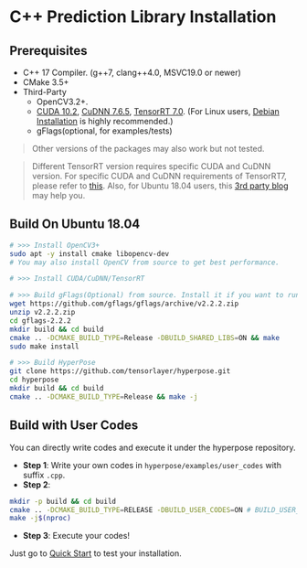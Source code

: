# C++ Prediction Library Installation

## Prerequisites

* C++ 17 Compiler. (g++7, clang++4.0, MSVC19.0 or newer)
* CMake 3.5+ 
* Third-Party
    * OpenCV3.2+.
    * [CUDA 10.2](https://developer.nvidia.com/cuda-downloads), [CuDNN 7.6.5](https://docs.nvidia.com/deeplearning/cudnn/install-guide/index.html), [TensorRT 7.0](https://docs.nvidia.com/deeplearning/tensorrt/install-guide/index.html). (For Linux users, [Debian Installation](https://docs.nvidia.com/deeplearning/tensorrt/install-guide/index.html#installing-debian) is highly recommended.)
    * gFlags(optional, for examples/tests)

> Other versions of the packages may also work but not tested.

> Different TensorRT version requires specific CUDA and CuDNN version. For specific CUDA and CuDNN requirements of TensorRT7, please refer to [this](https://docs.nvidia.com/deeplearning/tensorrt/support-matrix/index.html#platform-matrix).
> Also, for Ubuntu 18.04 users, this [3rd party blog](https://ddkang.github.io/2020/01/02/installing-tensorrt.html) may help you. 

## Build On Ubuntu 18.04

```bash
# >>> Install OpenCV3+
sudo apt -y install cmake libopencv-dev  
# You may also install OpenCV from source to get best performance.

# >>> Install CUDA/CuDNN/TensorRT

# >>> Build gFlags(Optional) from source. Install it if you want to run the examples.
wget https://github.com/gflags/gflags/archive/v2.2.2.zip
unzip v2.2.2.zip
cd gflags-2.2.2
mkdir build && cd build
cmake .. -DCMAKE_BUILD_TYPE=Release -DBUILD_SHARED_LIBS=ON && make
sudo make install

# >>> Build HyperPose
git clone https://github.com/tensorlayer/hyperpose.git
cd hyperpose
mkdir build && cd build
cmake .. -DCMAKE_BUILD_TYPE=Release && make -j
```

## Build with User Codes

You can directly write codes and execute it under the hyperpose repository.

- **Step 1**: Write your own codes in `hyperpose/examples/user_codes` with suffix `.cpp`.
- **Step 2**:

```bash
mkdir -p build && cd build
cmake .. -DCMAKE_BUILD_TYPE=RELEASE -DBUILD_USER_CODES=ON # BUILD_USER_CODES is by default on
make -j$(nproc)
```

- **Step 3**: Execute your codes!

Just go to [Quick Start](../quick_start/prediction.md) to test your installation.